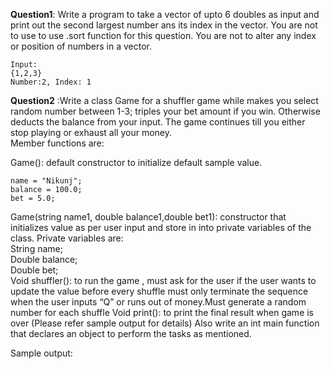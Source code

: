 
**Question1**: Write a program to take a vector of upto 6 doubles as input and print out the second largest number ans its index in the vector. You are not to use to use .sort function for this question. You are not to alter any index or position of numbers in a vector. 

```
Input:
{1,2,3}
Number:2, Index: 1
```




**Question2** :Write a class Game for a shuffler game while makes you select random number between 1-3; triples your bet amount if you win. Otherwise deducts the balance from your input.
The game continues till you either stop playing or exhaust all your money.                           
Member functions are:                              

Game(): default constructor to initialize default sample value.                       
```
name = "Nikunj";
balance = 100.0;
bet = 5.0;
```
Game(string name1, double balance1,double bet1): constructor that initializes value as per user input and store in into private variables of the class.
Private variables are:               
String name;             
Double balance;                
Double bet;                                   
Void shuffler(): to run the game , must ask for the user if the user wants to update the value before every shuffle must only terminate the sequence 
when the user inputs “Q” or runs out of money.Must generate a random number for each shuffle
Void print(): to print the final result when game is over (Please refer sample output for details)
Also write an int main function that declares an object to perform the tasks as mentioned. 

Sample output:
```

